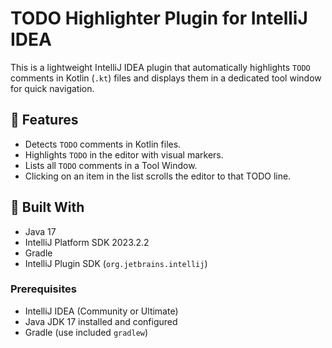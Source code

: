 # TODO Highlighter Plugin for IntelliJ IDEA

This is a lightweight IntelliJ IDEA plugin that automatically highlights `TODO` comments in Kotlin (`.kt`) files and displays them in a dedicated tool window for quick navigation.

## 🚀 Features

- Detects `TODO` comments in Kotlin files.
- Highlights `TODO` in the editor with visual markers.
- Lists all `TODO` comments in a Tool Window.
- Clicking on an item in the list scrolls the editor to that TODO line.

## 🧰 Built With

- Java 17
- IntelliJ Platform SDK 2023.2.2
- Gradle
- IntelliJ Plugin SDK (`org.jetbrains.intellij`)

 

### Prerequisites

- IntelliJ IDEA (Community or Ultimate)
- Java JDK 17 installed and configured
- Gradle (use included `gradlew`)
 
